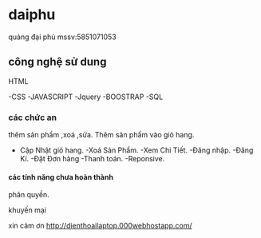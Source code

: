# daiphu
quảng đại phú
mssv:5851071053
##  công nghệ sử dung
HTML

-CSS
-JAVASCRIPT
-Jquery
-BOOSTRAP
-SQL
###  các chức an
thêm  sản phẩm ,xoá ,sửa.
Thêm sản phẩm vào giỏ hang.
- Cập Nhật giỏ hang.
-Xoá Sản Phẩm.
-Xem Chi Tiết.
-Đăng nhập.
-Đăng Kí.
-Đặt Đơn hàng
-Thanh toán.
-Reponsive.
####  các tính năng chưa hoàn thành
phân quyền.

khuyến mại

xin cảm ơn
http://dienthoailaptop.000webhostapp.com/
